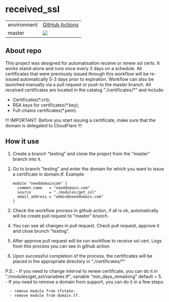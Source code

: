 # received_ssl
<table>
   <tr>
      <td>environment</td>
      <td><a href="https://github.com/HumeniukDenys/receive_ssl/actions/workflows/terraform.yml">GitHub Actions</a></td>
   </tr>
   <tr>
      <td>master</td>
      <td><a href="https://github.com/HumeniukDenys/receive_ssl/actions?query=workflow%3Apipeline"><img src="https://github.com/HumeniukDenys/receive_ssl/actions/workflows/terraform.yml/badge.svg?branch=main" /></a></td>
   </tr>
</table>

## About repo
This project was designed for automatisation receive or renew ssl certs.
It works stand-alone and runs once every 3 days on a schedule.
All certificates that were previously issued through this workflow will be re-issued automatically 5-3 days prior to expiration.
Workflow can also be launched manually via a pull request or push to the master branch.
All received certificates are located in the catalog "./certificates/*" and include:
- Certificates(*.crt);
- RSA keys for certificates(*.key);
- Full-chains certificates(*.pem).

!!! IMPORTANT: Before you start issuing a certificate, make sure that the domain is delegated to CloudFlare !!!

## How it use
1. Create a branch "testing" and clone the project from the "master" branch into it.
2. Go to branch "testing" and enter the domain for which you want to issue a certificate in domain.tf. 
   Example: 
   
       module "needdomaincom" {
         common_name   = "needdomain.com"
         source        = "./modules/get_ssl"
         email_address = "admin@needdomain.com"
       }
3. Check the workflow process in github action, if all is ok, automatically will be create pull request to "master" brunch.
4. You can see all changes in pull request. Check pull request, approve it and close brunch "testing".
5. After approve pull request will be run workflow to receive ssl cert. Logs from this process you can see in github action.
6. Upon successful completion of the process, the certificates will be placed in the appropriate directory in "./certificates/*"

P.S.: 
    - If you need to change interval to renew certificate, you can do it in "./modules/get_ssl/variables.tf", variable "min_days_remaining" default = 5.
    - If you need to remove a domain from support, you can do it in a few steps:
      
      - remove module from tfstate;
      - remove module from domain.tf.
